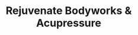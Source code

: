 ---
title: "Rejuvenate Bodyworks & Acupressure"
url: /malden/rejuvenate-bodyworks-and-acupressure/
shop: beauty
---